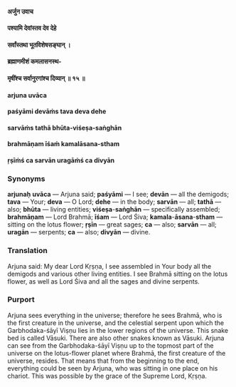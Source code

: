 #### अर्जुन उवाच
#### पश्यामि देवांस्तव देव देहे
#### सर्वांस्तथा भूतविशेषसङ्घान् ।
#### ब्रह्माणमीशं कमलासनस्थ-
#### मृषींश्च सर्वानुरगांश्च दिव्यान् ॥ १५ ॥

#### arjuna uvāca
#### paśyāmi devāṁs tava deva dehe
#### sarvāṁs tathā bhūta-viśeṣa-saṅghān
#### brahmāṇam īśaṁ kamalāsana-stham
#### ṛṣīṁś ca sarvān uragāṁś ca divyān

### Synonyms

**arjunaḥ** **uvāca** — Arjuna said; **paśyāmi** — I see; **devān** — all the demigods; **tava** — Your; **deva** — O Lord; **dehe** — in the body; **sarvān** — all; **tathā** — also; **bhūta** — living entities; **viśeṣa**-**saṅghān** — specifically assembled; **brahmāṇam** — Lord Brahmā; **īśam** — Lord Śiva; **kamala**-**āsana**-**stham** — sitting on the lotus flower; **ṛṣīn** — great sages; **ca** — also; **sarvān** — all; **uragān** — serpents; **ca** — also; **divyān** — divine.

### Translation

Arjuna said: My dear Lord Kṛṣṇa, I see assembled in Your body all the demigods and various other living entities. I see Brahmā sitting on the lotus flower, as well as Lord Śiva and all the sages and divine serpents.

### Purport

Arjuna sees everything in the universe; therefore he sees Brahmā, who is the first creature in the universe, and the celestial serpent upon which the Garbhodaka-śāyī Viṣṇu lies in the lower regions of the universe. This snake bed is called Vāsuki. There are also other snakes known as Vāsuki. Arjuna can see from the Garbhodaka-śāyī Viṣṇu up to the topmost part of the universe on the lotus-flower planet where Brahmā, the first creature of the universe, resides. That means that from the beginning to the end, everything could be seen by Arjuna, who was sitting in one place on his chariot. This was possible by the grace of the Supreme Lord, Kṛṣṇa.